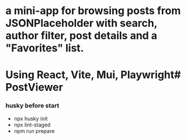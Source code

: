 # a mini-app for browsing posts from JSONPlaceholder with search, author filter, post details and a "Favorites" list.

# Using React, Vite, Mui, Playwright# PostViewer

### husky before start

- npx husky init
- npx lint-staged
- npm run prepare

###
